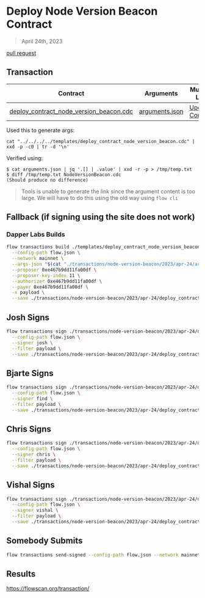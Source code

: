 # Deploy Node Version Beacon Contract

> April 24th, 2023

[pull request](https://github.com/onflow/service-account/pull/235)

## Transaction


| Contract                                                                                           | Arguments                                                                                      | Multisig Link   | Transaction |
|----------------------------------------------------------------------------------------------------|------------------------------------------------------------------------------------------------|-----------------|-------------|
| [deploy_contract_node_version_beacon.cdc](../../../../templates/deploy_contract_node_version_beacon.cdc) | [arguments.json](./arguments.json) | [Update Contract](https://flow-multisig-git-service-account-onflow.vercel.app/mainnet) | [Sealed Transaction](https://flowscan.org/transaction/) |



Used this to generate args:

`cat "../../../../templates/deploy_contract_node_version_beacon.cdc" | xxd -p -c0 | tr -d '\n'`

Verified using:
```
$ cat arguments.json | jq '.[] | .value' | xxd -r -p > /tmp/temp.txt
$ diff /tmp/temp.txt NodeVersionBeacon.cdc
(Should produce no difference)
```

> Tools is unable to generate the link since the argument content is too large. We will have to do this using the old way using `flow cli`

## Fallback (if signing using the site does not work)
### Dapper Labs Builds

```sh
flow transactions build ./templates/deploy_contract_node_version_beacon.cdc \
  --config-path flow.json \
  --network mainnet \
  --args-json "$(cat "./transactions/node-version-beacon/2023/apr-24/arguments.json")" \
  --proposer 0xe467b9dd11fa00df \
  --proposer-key-index 11 \
  --authorizer 0xe467b9dd11fa00df \
  --payer 0xe467b9dd11fa00df \
  -x payload \
  --save ./transactions/node-version-beacon/2023/apr-24/deploy_contract_node_version_beacon-unsigned.rlp
```

## Josh Signs

```sh
flow transactions sign ./transactions/node-version-beacon/2023/apr-24/deploy_contract_node_version_beacon-unsigned.rlp \
  --config-path flow.json \
  --signer josh \
  --filter payload \
  --save ./transactions/node-version-beacon/2023/apr-24/deploy_contract_node_version_beacon-sig-1.rlp
```

## Bjarte Signs

```sh
flow transactions sign ./transactions/node-version-beacon/2023/apr-24/deploy_contract_node_version_beacon-sig-1.rlp \
  --config-path flow.json \
  --signer find \
  --filter payload \
  --save ./transactions/node-version-beacon/2023/apr-24/deploy_contract_node_version_beacon-sig-2.rlp
```

## Chris Signs

```sh
flow transactions sign ./transactions/node-version-beacon/2023/apr-24/deploy_contract_node_version_beacon-sig-2.rlp \
  --config-path flow.json \
  --signer chris \
  --filter payload \
  --save ./transactions/node-version-beacon/2023/apr-24/deploy_contract_node_version_beacon-sig-3.rlp
```

## Vishal Signs

```sh
flow transactions sign ./transactions/node-version-beacon/2023/apr-24/deploy_contract_node_version_beacon-sig-3.rlp \
  --config-path flow.json \
  --signer vishal \
  --filter payload \
  --save ./transactions/node-version-beacon/2023/apr-24/deploy_contract_node_version_beacon-sig-4.rlp
```

## Somebody Submits

```sh
flow transactions send-signed --config-path flow.json --network mainnet ./transactions/node-version-beacon/2023/apr-24/deploy_contract_node_version_beacon-sig-4.rlp
```

## Results

https://flowscan.org/transaction/